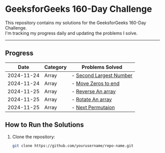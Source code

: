 # GeeksforGeeks 160-Day Challenge

This repository contains my solutions for the GeeksforGeeks 160-Day Challenge.  
I'm tracking my progress daily and updating the problems I solve.

---

## **Progress**

| Date       | Category | Problems Solved                                                   |
| ---------- | -------- | ----------------------------------------------------------------- |
| 2024-11-24 | Array    | - [Second Largest Number](./Arrays/SecondLargestNumber.java)      |
| 2024-11-24 | Array    | - [Move Zeros to end](./Arrays/MoveZerosToEnd.java.java)          |
| 2024-11-25 | Array    | - [Reverse An array](./Arrays/ReverseAnArray.java.java)           |
| 2024-11-25 | Array    | - [Rotate An array](./Arrays/RotateAnArray.java.java.java)        |
| 2024-11-25 | Array    | - [Next Permutaion](./Arrays/NextPermutation.java.java.java.java) |

## **How to Run the Solutions**

1. Clone the repository:
   ```bash
   git clone https://github.com/yourusername/repo-name.git
   ```
